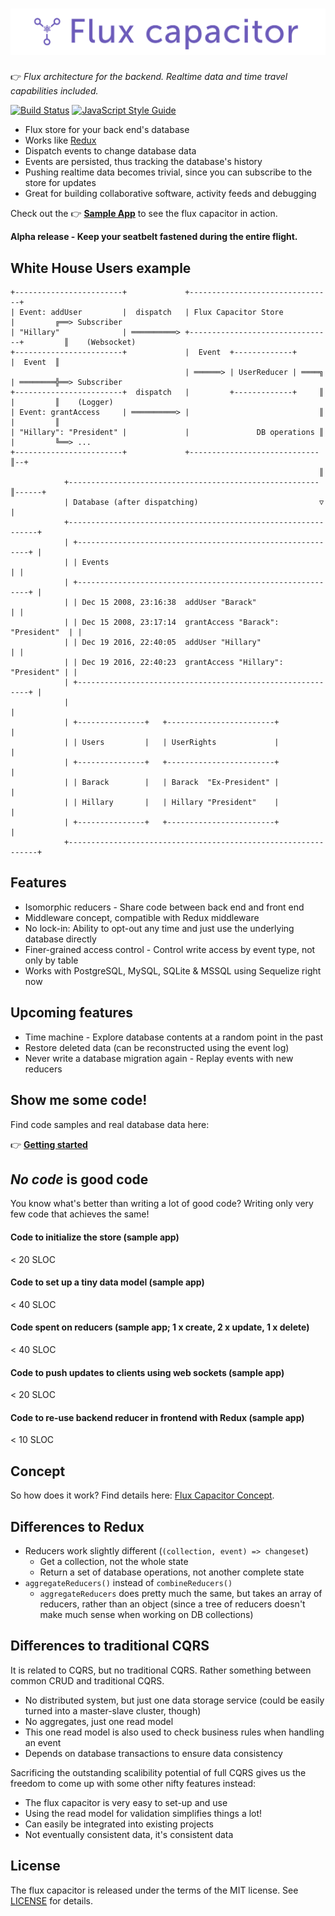 # ![Flux Capacitor](./flux-capacitor/media/logo-big.png)

👉 *Flux architecture for the backend. Realtime data and time travel capabilities included.*

[![Build Status](https://travis-ci.org/flux-capacitor/flux-capacitor.svg?branch=master)](https://travis-ci.org/flux-capacitor/flux-capacitor)
[![JavaScript Style Guide](https://img.shields.io/badge/code%20style-standard-brightgreen.svg)](http://standardjs.com/)

- Flux store for your back end's database
- Works like <a href="https://github.com/reactjs/redux" rel="nofollow">Redux</a>
- Dispatch events to change database data
- Events are persisted, thus tracking the database's history
- Pushing realtime data becomes trivial, since you can subscribe to the store for updates
- Great for building collaborative software, activity feeds and debugging

Check out the 👉 [**Sample App**](https://flux-capacitor-notes.now.sh/) to see the flux capacitor in action.

**Alpha release - Keep your seatbelt fastened during the entire flight.**


## White House Users example

```
+------------------------+             +--------------------------------+
| Event: addUser         |  dispatch   | Flux Capacitor Store           |         ╔══> Subscriber
| "Hillary"              | ══════════> +--------------------------------+         ║    (Websocket)
+------------------------+             |  Event  +-------------+        |  Event  ║
                                       | ══════> | UserReducer | ════╗  | ════════╬══> Subscriber
+------------------------+  dispatch   |         +-------------+     ║  |         ║    (Logger)
| Event: grantAccess     | ══════════> |                             ║  |         ║
| "Hillary": "President" |             |               DB operations ║  |         ╚══> ...
+------------------------+             +-----------------------------║--+
                                                                     ║
            +--------------------------------------------------------║------+
            | Database (after dispatching)                           ▽      |
            +---------------------------------------------------------------+
            | +-----------------------------------------------------------+ |
            | | Events                                                    | |
            | +-----------------------------------------------------------+ |
            | | Dec 15 2008, 23:16:38  addUser "Barack"                   | |
            | | Dec 15 2008, 23:17:14  grantAccess "Barack": "President"  | |
            | | Dec 19 2016, 22:40:05  addUser "Hillary"                  | |
            | | Dec 19 2016, 22:40:23  grantAccess "Hillary": "President" | |
            | +-----------------------------------------------------------+ |
            |                                                               |
            | +---------------+   +------------------------+                |
            | | Users         |   | UserRights             |                |
            | +---------------+   +------------------------+                |
            | | Barack        |   | Barack  "Ex-President" |                |
            | | Hillary       |   | Hillary "President"    |                |
            | +---------------+   +------------------------+                |
            +---------------------------------------------------------------+
```


## Features

- Isomorphic reducers - Share code between back end and front end
- Middleware concept, compatible with Redux middleware
- No lock-in: Ability to opt-out any time and just use the underlying database directly
- Finer-grained access control - Control write access by event type, not only by table
- Works with PostgreSQL, MySQL, SQLite & MSSQL using Sequelize right now

## Upcoming features

- Time machine - Explore database contents at a random point in the past
- Restore deleted data (can be reconstructed using the event log)
- Never write a database migration again - Replay events with new reducers


## Show me some code!

Find code samples and real database data here:

👉 [**Getting started**](./USAGE.md)


## *No code* is good code

You know what's better than writing a lot of good code? Writing only very few code that achieves the same!

#### Code to initialize the store (sample app)
< 20 SLOC

#### Code to set up a tiny data model (sample app)
< 40 SLOC

#### Code spent on reducers (sample app; 1 x create, 2 x update, 1 x delete)
< 40 SLOC

#### Code to push updates to clients using web sockets (sample app)
< 20 SLOC

#### Code to re-use backend reducer in frontend with Redux (sample app)
< 10 SLOC


## Concept

So how does it work? Find details here: [Flux Capacitor Concept](./flux-capacitor/CONCEPT.md).


## Differences to Redux

- Reducers work slightly different (`(collection, event) => changeset`)
  - Get a collection, not the whole state
  - Return a set of database operations, not another complete state
- `aggregateReducers()` instead of `combineReducers()`
  - `aggregateReducers` does pretty much the same, but takes an array of reducers, rather than an object (since a tree of reducers doesn't make much sense when working on DB collections)


## Differences to traditional CQRS

It is related to CQRS, but no traditional CQRS. Rather something between common CRUD and traditional CQRS.

- No distributed system, but just one data storage service (could be easily turned into a master-slave cluster, though)
- No aggregates, just one read model
- This one read model is also used to check business rules when handling an event
- Depends on database transactions to ensure data consistency

Sacrificing the outstanding scalibility potential of full CQRS gives us the freedom to come up with some other nifty features instead:

- The flux capacitor is very easy to set-up and use
- Using the read model for validation simplifies things a lot!
- Can easily be integrated into existing projects
- Not eventually consistent data, it's consistent data


## License

The flux capacitor is released under the terms of the MIT license. See [LICENSE](./LICENSE) for details.
